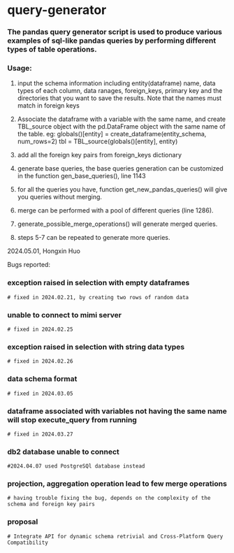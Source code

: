 # query-generator

### The pandas query generator script is used to produce various examples of sql-like pandas queries by performing different types of table operations.

### Usage:

1. input the schema information including entity(dataframe) name, data types of each column, data ranages, foreign_keys, primary key and the directories that you want to save the results. Note that the names must match in foreign keys

2. Associate the dataframe with a variable with the same name, and create TBL_source object with the pd.DataFrame object with the same name of the table.
    eg: globals()[entity] = create_dataframe(entity_schema, num_rows=2)
        tbl = TBL_source(globals()[entity], entity)

3. add all the foreign key pairs from foreign_keys dictionary

4. generate base queries, the base queries generation can be customized in the function gen_base_queries(), line 1143

5. for all the queries you have, function get_new_pandas_queries() will give you queries without merging.

6. merge can be performed with a pool of different queries (line 1286).

7. generate_possible_merge_operations() will generate merged queries.

8. steps 5-7 can be repeated to generate more queries.



2024.05.01, Hongxin Huo


Bugs reported:

### exception raised in selection with empty dataframes
    # fixed in 2024.02.21, by creating two rows of random data

### unable to connect to mimi server
    # fixed in 2024.02.25

### exception raised in selection with string data types
    # fixed in 2024.02.26

### data schema format 
    # fixed in 2024.03.05

### dataframe associated with variables not having the same name will stop execute_query from running
    # fixed in 2024.03.27

### db2 database unable to connect 
    #2024.04.07 used PostgreSQl database instead

### projection, aggregation operation lead to few merge operations  
    # having trouble fixing the bug, depends on the complexity of the schema and foreign key pairs 



### proposal
    # Integrate API for dynamic schema retrivial and Cross-Platform Query Compatibility



